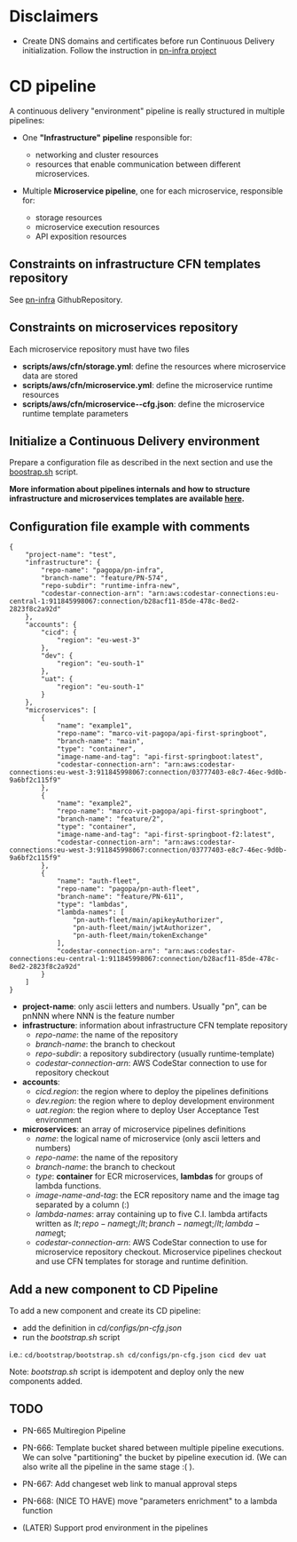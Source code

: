 # Disclaimers
- Create DNS domains and certificates before run Continuous Delivery initialization. 
  Follow the instruction in [pn-infra project](https://github.com/pagopa/pn-infra)

# CD pipeline

A continuous delivery "environment" pipeline is really structured in multiple pipelines:

- One __"Infrastructure" pipeline__ responsible for:
  - networking and cluster resources 
  - resources that enable communication between different microservices.

- Multiple __Microservice pipeline__, one for each microservice, responsible for:
  - storage resources
  - microservice execution resources 
  - API exposition resources

## Constraints on infrastructure CFN templates repository
See [pn-infra](https://github.com/pagopa/pn-infra) GithubRepository. 

## Constraints on microservices repository 
Each microservice repository must have two files
 - __scripts/aws/cfn/storage.yml__: define the resources where microservice data are stored
 - __scripts/aws/cfn/microservice.yml__: define the microservice runtime resources
 - __scripts/aws/cfn/microservice-<env-name>-cfg.json__: define the microservice runtime template parameters

## Initialize a Continuous Delivery environment
Prepare a configuration file as described in the next section and use the 
[boostrap.sh](bootstrap/bootstrap.sh) script.

__More information about pipelines internals and how to structure infrastructure 
and microservices templates are available [here](bootstrap/README.md).__

## Configuration file example with comments
```
{
    "project-name": "test",
    "infrastructure": {
        "repo-name": "pagopa/pn-infra",
        "branch-name": "feature/PN-574",
        "repo-subdir": "runtime-infra-new",
        "codestar-connection-arn": "arn:aws:codestar-connections:eu-central-1:911845998067:connection/b28acf11-85de-478c-8ed2-2823f8c2a92d"
    },
    "accounts": {
        "cicd": {
            "region": "eu-west-3"
        },
        "dev": {
            "region": "eu-south-1"
        },
        "uat": {
            "region": "eu-south-1"
        }
    },
    "microservices": [
        {
            "name": "example1",
            "repo-name": "marco-vit-pagopa/api-first-springboot",
            "branch-name": "main",
            "type": "container",
            "image-name-and-tag": "api-first-springboot:latest",
            "codestar-connection-arn": "arn:aws:codestar-connections:eu-west-3:911845998067:connection/03777403-e8c7-46ec-9d0b-9a6bf2c115f9"
        },
        {
            "name": "example2",
            "repo-name": "marco-vit-pagopa/api-first-springboot",
            "branch-name": "feature/2",
            "type": "container",
            "image-name-and-tag": "api-first-springboot-f2:latest",
            "codestar-connection-arn": "arn:aws:codestar-connections:eu-west-3:911845998067:connection/03777403-e8c7-46ec-9d0b-9a6bf2c115f9"
        },
        {
            "name": "auth-fleet",
            "repo-name": "pagopa/pn-auth-fleet",
            "branch-name": "feature/PN-611",
            "type": "lambdas",
            "lambda-names": [
                "pn-auth-fleet/main/apikeyAuthorizer",
                "pn-auth-fleet/main/jwtAuthorizer",
                "pn-auth-fleet/main/tokenExchange"
            ],
            "codestar-connection-arn": "arn:aws:codestar-connections:eu-central-1:911845998067:connection/b28acf11-85de-478c-8ed2-2823f8c2a92d"
        }
    ]
}
```

- __project-name__: only ascii letters and numbers. Usually "pn", can be pnNNN where NNN is the feature number
- __infrastructure__: information about infrastructure CFN template repository
  - _repo-name_: the name of the repository
  - _branch-name_: the branch to checkout
  - _repo-subdir_: a repository subdirectory (usually runtime-template)
  - _codestar-connection-arn_: AWS CodeStar connection to use for repository checkout
- __accounts__:
  - _cicd.region_: the region where to deploy the pipelines definitions
  - _dev.region_: the region where to deploy development environment
  - _uat.region_: the region where to deploy User Acceptance Test environment
- __microservices__: an array of microservice pipelines definitions
  - _name_: the logical name of microservice (only ascii letters and numbers)
  - _repo-name_: the name of the repository
  - _branch-name_: the branch to checkout
  - _type_: __container__ for ECR microservices, __lambdas__ for groups of lambda functions.
  - _image-name-and-tag_: the ECR repository name and the image tag separated by a column (:)
  - _lambda-names_: array containing up to five C.I. lambda artifacts written as 
    $lt;repo-name$gt;/$lt;branch-name$gt;/$lt;lambda-name$gt;
  - _codestar-connection-arn_: AWS CodeStar connection to use for microservice repository checkout.
    Microservice pipelines checkout and use CFN templates for storage and runtime definition.

## Add a new component to CD Pipeline

To add a new component and create its CD pipeline:

- add the definition in _cd/configs/pn-cfg.json_ 
- run the _bootstrap.sh_ script

i.e.:  `cd/bootstrap/bootstrap.sh cd/configs/pn-cfg.json cicd dev uat`

Note: _bootstrap.sh_ script is idempotent and deploy only the new components added.

## TODO
 - PN-665 Multiregion Pipeline
 - PN-666: Template bucket shared between multiple pipeline executions. We can solve "partitioning" 
   the bucket by pipeline execution id. (We can also write all the pipeline in the same stage :( ).
 - PN-667: Add changeset web link to manual approval steps
 - PN-668: (NICE TO HAVE) move "parameters enrichment" to a lambda function
 
 - (LATER) Support prod environment in the pipelines


